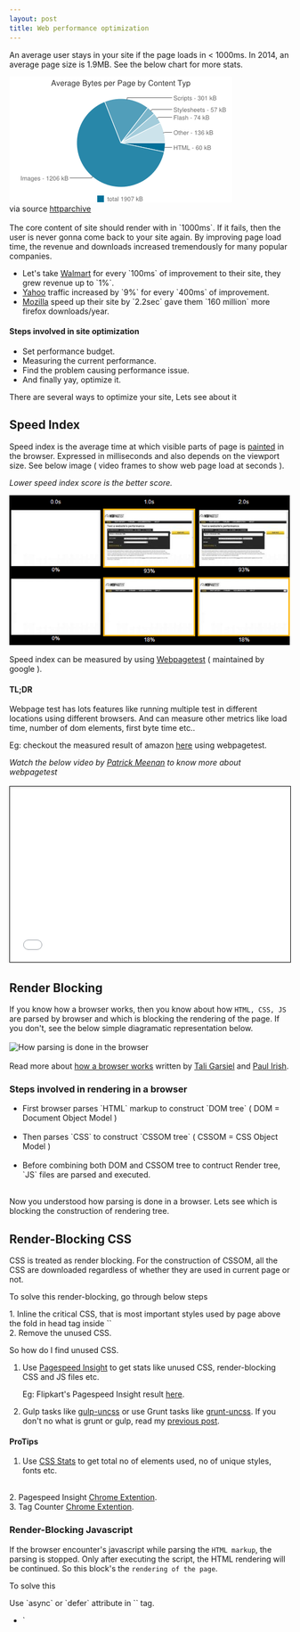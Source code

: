 ```yaml
---
layout: post
title: Web performance optimization
---
```


An average user stays in your site if the page loads in < 1000ms. In 2014, an average page size is 1.9MB. See the below chart for more stats.

<img class="post-image" src="/blog/images/performance/chart-Nov-15-2014.png" alt="Nov-15-2014 chart">
<div class="txt-center">via source <a class="link" target="_blank" href="http://httparchive.org/interesting.php#bytesperpage">httparchive</a></div>
<br>
The core content of site should render with in `1000ms`. If it fails, then the user is never gonna come back to your site again. By improving page load time, the revenue and downloads increased tremendously for many popular companies.

<ul>
	<li>Let's take <a class="link" target="_blank" href="http://www.walmart.com/">Walmart</a> for every `100ms` of improvement to their site, they grew revenue up to `1%`.</li>
	<li><a class="link" target="_blank" href="https://www.Yahoo.com">Yahoo</a> traffic increased by `9%` for every `400ms` of improvement.</li>
	<li><a class="link" target="_blank" href="https://www.Mozilla.com">Mozilla</a> speed up their site by `2.2sec` gave them `160 million` more firefox downloads/year.</li>
</ul>

<h4> Steps involved in site optimization</h4>
	<ul>
		<li class="numeric">Set performance budget.</li>
		<li class="numeric">Measuring the current performance.</li>
		<li class="numeric">Find the problem causing performance issue.</li>
		<li class="numeric">And finally yay, optimize it.</li>
	</ul>

There are several ways to optimize your site, Lets see about it


<h2>Speed Index</h2>

Speed index is the average time at which visible parts of page is <a class="link" href="http://www.html5rocks.com/en/tutorials/internals/howbrowserswork/#Painting" title="Browser Painting">painted</a> in the browser. Expressed in milliseconds and also depends on the viewport size. See below image ( video frames to show web page load at seconds ).
<br>
<p class="txt-center"><i>Lower speed index score is the better score.</i></p>
<img class="post-image" src="/blog/images/performance/compare_progress.png" onclick="window.open('/blog/images/performance/compare_progress.png','_blank');"  alt="Speed Index" title="click to open in new tab">
<br>

<p>Speed index can be measured by using <a class="link" target="_blank" href="http://www.webpagetest.org/">Webpagetest</a> ( maintained by google ).

<h4>TL;DR</h4>
<div class="tldr">Webpage test has lots features like running multiple test in different locations using different browsers. And can measure other metrics like load time, number of dom elements, first byte time etc..</div>

Eg: checkout the measured result of amazon <a class="link" target="_blank" href="http://www.webpagetest.org/result/141126_29_DVN/">here</a> using webpagetest.

<div class="txt-center"><i>Watch the below video by <a href="http://blog.patrickmeenan.com/" class="link" target="_blank">Patrick Meenan</a> to know more about webpagetest</i></div>
<br>
<iframe style="margin: 0 auto;text-align: center;width: 100%;border: 1px solid #000;" width="560" height="315" src="//www.youtube.com/embed/euVYHee1f1M" frameborder="0" allowfullscreen></iframe>
<br>


<h2>Render Blocking</h2>

If you know how a browser works, then you know about how `HTML, CSS, JS` are parsed by browser and which is blocking the rendering of the page. If you don't, see the below simple diagramatic representation below.
<br>
<br>
<img class="post-image" src="https://www.igvita.com/posts/12/doc-render-js.png" alt="How parsing is done in the browser" onclick="window.open('https://www.igvita.com/posts/12/doc-render-js.png','_blank');">
<br>
<br>
Read more about <a class="link" target="_blank" href="www.html5rocks.com/en/tutorials/internals/howbrowserswork/">how a browser works</a> written by <a class="link" target="_blank" href="http://www.html5rocks.com/en/profiles/#taligarsiel">Tali Garsiel</a> and <a class="link" target="_blank" href="http://www.paulirish.com/">Paul Irish</a>.


<h3>Steps involved in rendering in a browser</h3>

<ul>
	<li class="numeric">First browser parses `HTML` markup to construct `DOM tree` ( DOM = Document Object Model )</li>
	<br>
	<li class="numeric">Then parses `CSS` to construct `CSSOM tree` ( CSSOM = CSS Object Model )</li>
	<br>
	<li class="numeric">Before combining both DOM and CSSOM tree to contruct Render tree, `JS` files are parsed and executed.</li>
</ul>
<br>
Now you understood how parsing is done in a browser. Lets see which is blocking the construction of rendering tree.
<br>

<h2>Render-Blocking CSS</h2>

CSS is treated as render blocking. For the construction of CSSOM, all the CSS are downloaded regardless of whether they are used in current page or not.

To solve this render-blocking, go through below steps

<p class="tldr">1. Inline the critical CSS, that is most important styles used by page above the fold in head tag inside `<style></style>` <br> 2. Remove the unused CSS.

So how do I find unused CSS.

1. Use <a class="link" target="_blank" href="https://developers.google.com/speed/pagespeed/insights/">Pagespeed Insight</a> to get stats like unused CSS, render-blocking CSS and JS files etc.</p>

	Eg: Flipkart's Pagespeed Insight result <a class="link" target="_blank" href="https://developers.google.com/speed/pagespeed/insights/?url=Flipkart.com">here</a>.

2. Gulp tasks like <a href="https://www.npmjs.com/package/gulp-uncss" class="link" target="_blank">gulp-uncss</a> or use Grunt tasks like <a href="https://github.com/addyosmani/grunt-uncss" class="link" target="_blank">grunt-uncss</a>. If you don't no what is grunt or gulp, read my <a href="{{ site.baseurl }}/2014/10/27/Task-Automation-using-grunt-and-gulp/" class="link">previous post</a>.

<h4>ProTips</h4>

1. Use <a href="http://cssstats.com/" class="link" target="_blank">CSS Stats</a> to get total no of elements used, no of unique styles, fonts etc.
<br>
2. Pagespeed Insight <a class="link" target="_blank" href="https://chrome.google.com/webstore/detail/pagespeed-insights-by-goo/gplegfbjlmmehdoakndmohflojccocli?hl=en">Chrome Extention</a>.
<br>
3. Tag Counter <a class="link" target="_blank" href="hhttps://chrome.google.com/webstore/detail/tagcounter/okjmidhcodkplbehcomejnfjlkbdnjlg">Chrome Extention</a>.


<h3>Render-Blocking Javascript</h3>

If the browser encounter's javascript while parsing the `HTML markup`, the parsing is stopped. Only after executing the script, the HTML rendering will be continued. So this block's the `rendering of the page`.

To solve this

<p class="tldr">Use `async` or `defer` attribute in `<script></script>` tag.</p>

<ul class="numeric">
<li>`<script async>` will download the file during the `HTML parsing` and execute it as soon as the file is downloaded.</li>

<li>`<script defer>` will download the file during the `HTML parsing` and will execute it after `HTML parsing` is completed.</li>

Eg: `async and defer` both are used in Google Analytics

</ul>

Browser support for <a class="link" target="_blank" href="http://caniuse.com/#search=async" title="async browser support">async</a> and
<a class="link" target="_blank" href="http://caniuse.com/#search=defer" title="defer browser support">defer</a>.

<h2>Memory Leaks</h2>

`Memory leaks` and <a href="http://en.wikipedia.org/wiki/Bloating" class="link" title="bloating" target="_blank">Bloat</a> is one of the problems faced by web developers. Lets see how to find a memory leak and later solve them.

<h4> <p>Lets find Memory Leak in Javascript</p><h4>

1. Using Chrome Task Manager to check `memory used by app` as well `js memory` (total + live memory). If your memory keeps on growing on each action, then you can suspect there is a memory leak.
<br>
<br>
<div class="txt-center"><i>See below the screenshot of Chrome Task Manager</i></div>
<br>
<img class="post-image" src="/blog/images/performance/task_manger.png" onclick="window.open('/blog/images/performance/task_manger.png','_blank');"  alt="Speed Index" title="click to open in new tab">
<br>
<br>

<h4>Chrome DevTools Profiling<h4>

Use `Heap Profiler` to find memory leak. Open chrome devTools and go to profiles tab and select take heap snapshot.
If you dont know about chrome DevTools, read my <a class="link" target="_blank" href="https://gokulkrishh.github.io/2014/09/12/Chrome-DevTools/" title="Chrome DevTools"> previous post</a>.
<br>
<div class="txt-center"><i>Screenshot for Chrome DevTools Profiler</i></div>
<br>
<img class="post-image" src="/blog/images/performance/heap snapshot.png" onclick="window.open('/blog/images/performance/heap snapshot.png','_blank');"  alt="heap snapshot" title="click to open in new tab">
<br>
<br>

The Heap Profiler has 4 snapshot views
<ul class="numeric">
	<li>Summary View - To show total number of objects allocated and its instance, `Shallow Size` (size of the memory of obj itself) and `Retained Size` (size of the memory that will be freed once automatic GC happens + unreachable object).</li>
	<br>
	<li>Comparison View - To compare two or more snapshots before and after a operation to check memory leak.</li>
	<br>
	<li>Containment View - To show overall view of your app object structure + DOMWindow Objects (that is global obj's), GC roots, Native objects (from the browser).</li>
	<br>
	<li>Dominators View - This will show the <a class="link" target="_blank" href="https://developer.chrome.com/devtools/docs/memory-analysis-101#dominators" title="dominators">dominators</a> tree of a heap graph.</li>
</ul>

Read more in detail about <a class="link" target="_blank" href="https://developer.chrome.com/devtools/docs/heap-profiling" title="Chrome devtools heap profile">Heap profiler</a>.

<h4>DOM Leak</h4>
Reference to `DOM elements` causes DOM Leak and prevents automatic garbage collection(GC) process.

Lets see an example

{%highlight html%}
	<div id="container">
	<h1 id="heading">I am just a heading nothing much</h1>
</div>
{% endhighlight %}

{% highlight javascript %}
var parentEle = document.getElementById('container'); //get parent ele reference

var headingEle = document.getElementById('heading'); //get child ele reference

parentEle.remove(); //removes parent element from DOM

//but its child ref still exist, So parentEle won't collect GC'd and causes DOM Leak
{% endhighlight %}

Let's fix this DOM leak by making its reference `null`

{% highlight javascript %}
	headingEle = null; //Now parentEle will be GC'd
{% endhighlight %}

The above are common problems faced by web developers. Thats all for today. If you like my post share it or have a doubt comment below. Thanks!!
